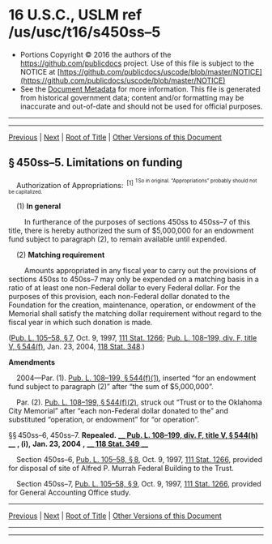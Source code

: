 ---
---

# 16 U.S.C., USLM ref /us/usc/t16/s450ss–5

* Portions Copyright © 2016 the authors of the https://github.com/publicdocs project.
  Use of this file is subject to the NOTICE at [https://github.com/publicdocs/uscode/blob/master/NOTICE](https://github.com/publicdocs/uscode/blob/master/NOTICE)
* See the [Document Metadata](././../../../../..//README.md) for more information.
  This file is generated from historical government data; content and/or formatting may be inaccurate and out-of-date and should not be used for official purposes.

----------
----------

[Previous](./../../../../..//us/usc/t16/ch1/schLXI/m__us_usc_t16_s450ss–4.md) | [Next](./../../../../..//us/usc/t16/ch1/schLXII/m__us_usc_t16_ch1_schLXII.md) | [Root of Title](./../../../../../) | [Other Versions of this Document](https://publicdocs.github.io/go/links?ns=uslm&ref=%2Fus%2Fusc%2Ft16%2Fs450ss%E2%80%935)

## § 450ss–5. Limitations on funding

    Authorization of Appropriations:  <sup>\[1\]</sup>  <sup><sup> 1 So in original. “Appropriations” probably should not be capitalized. </sup></sup> 

    (1) __In general__ 

        In furtherance of the purposes of sections 450ss to 450ss–7 of this title, there is hereby authorized the sum of $5,000,000 for an endowment fund subject to paragraph (2), to remain available until expended.

    (2) __Matching requirement__ 

        Amounts appropriated in any fiscal year to carry out the provisions of sections 450ss to 450ss–7 may only be expended on a matching basis in a ratio of at least one non-Federal dollar to every Federal dollar. For the purposes of this provision, each non-Federal dollar donated to the Foundation for the creation, maintenance, operation, or endowment of the Memorial shall satisfy the matching dollar requirement without regard to the fiscal year in which such donation is made.

([Pub. L. 105–58, § 7][/us/pl/105/58/s7], Oct. 9, 1997, [111 Stat. 1266][/us/stat/111/1266]; [Pub. L. 108–199, div. F, title V, § 544(f)][/us/pl/108/199/s544/f], Jan. 23, 2004, [118 Stat. 348][/us/stat/118/348].)

 __Amendments__ 

    2004—Par. (1). [Pub. L. 108–199, § 544(f)(1)][/us/pl/108/199/s544/f/1], inserted “for an endowment fund subject to paragraph (2)” after “the sum of $5,000,000”.

    Par. (2). [Pub. L. 108–199, § 544(f)(2)][/us/pl/108/199/s544/f/2], struck out “Trust or to the Oklahoma City Memorial” after “each non-Federal dollar donated to the” and substituted “operation, or endowment” for “or operation”.

§§ 450ss–6, 450ss–7. __Repealed.__  __[__  __Pub. L. 108–199, div. F, title V, § 544(h)__  __][/us/pl/108/199/s544/h]__  __, (i),__  __Jan. 23, 2004__  __,__  __[__  __118 Stat. 349__  __][/us/stat/118/349]__ 

    Section 450ss–6, [Pub. L. 105–58, § 8][/us/pl/105/58/s8], Oct. 9, 1997, [111 Stat. 1266][/us/stat/111/1266], provided for disposal of site of Alfred P. Murrah Federal Building to the Trust.

    Section 450ss–7, [Pub. L. 105–58, § 9][/us/pl/105/58/s9], Oct. 9, 1997, [111 Stat. 1266][/us/stat/111/1266], provided for General Accounting Office study.

----------

[Previous](./../../../../..//us/usc/t16/ch1/schLXI/m__us_usc_t16_s450ss–4.md) | [Next](./../../../../..//us/usc/t16/ch1/schLXII/m__us_usc_t16_ch1_schLXII.md) | [Root of Title](./../../../../../) | [Other Versions of this Document](https://publicdocs.github.io/go/links?ns=uslm&ref=%2Fus%2Fusc%2Ft16%2Fs450ss%E2%80%935)

----------
----------

[/us/pl/105/58/s7]: https://publicdocs.github.io/go/links?ns=uslm&ref=%2Fus%2Fpl%2F105%2F58%2Fs7
[/us/stat/111/1266]: https://publicdocs.github.io/go/links?ns=uslm&ref=%2Fus%2Fstat%2F111%2F1266
[/us/pl/108/199/s544/f]: https://publicdocs.github.io/go/links?ns=uslm&ref=%2Fus%2Fpl%2F108%2F199%2Fs544%2Ff
[/us/stat/118/348]: https://publicdocs.github.io/go/links?ns=uslm&ref=%2Fus%2Fstat%2F118%2F348
[/us/pl/108/199/s544/f/1]: https://publicdocs.github.io/go/links?ns=uslm&ref=%2Fus%2Fpl%2F108%2F199%2Fs544%2Ff%2F1
[/us/pl/108/199/s544/f/2]: https://publicdocs.github.io/go/links?ns=uslm&ref=%2Fus%2Fpl%2F108%2F199%2Fs544%2Ff%2F2
[/us/pl/108/199/s544/h]: https://publicdocs.github.io/go/links?ns=uslm&ref=%2Fus%2Fpl%2F108%2F199%2Fs544%2Fh
[/us/stat/118/349]: https://publicdocs.github.io/go/links?ns=uslm&ref=%2Fus%2Fstat%2F118%2F349
[/us/pl/105/58/s8]: https://publicdocs.github.io/go/links?ns=uslm&ref=%2Fus%2Fpl%2F105%2F58%2Fs8
[/us/stat/111/1266]: https://publicdocs.github.io/go/links?ns=uslm&ref=%2Fus%2Fstat%2F111%2F1266
[/us/pl/105/58/s9]: https://publicdocs.github.io/go/links?ns=uslm&ref=%2Fus%2Fpl%2F105%2F58%2Fs9
[/us/stat/111/1266]: https://publicdocs.github.io/go/links?ns=uslm&ref=%2Fus%2Fstat%2F111%2F1266


